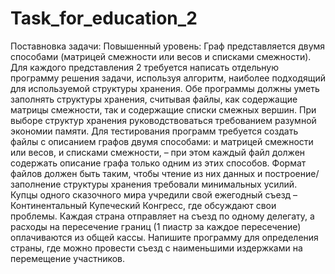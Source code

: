 # Task_for_education_2
Поставновка задачи:
Повышенный уровень:
Граф представляется двумя способами (матрицей
смежности или весов и списками смежности). Для каждого представления
2
требуется написать отдельную программу решения задачи, используя
алгоритм, наиболее подходящий для используемой структуры хранения. Обе
программы должны уметь заполнять структуры хранения, считывая файлы,
как содержащие матрицы смежности, так и содержащие списки смежных
вершин. При выборе структур хранения руководствоваться требованием
разумной экономии памяти. Для тестирования программ требуется создать
файлы с описанием графов двумя способами: и матрицей смежности или
весов, и списками смежности, – при этом каждый файл должен содержать
описание графа только одним из этих способов. Формат файлов должен быть
таким, чтобы чтение из них данных и построение/заполнение структуры
хранения требовали минимальных усилий.
Купцы одного сказочного мира учредили свой ежегодный съезд –
Континентальный Купеческий Конгресс, где обсуждают свои проблемы.
Каждая страна отправляет на съезд по одному делегату, а расходы на
пересечение границ (1 пиастр за каждое пересечение) оплачиваются из общей
кассы. Напишите программу для определения страны, где можно провести
съезд с наименьшими издержками на перемещение участников.
